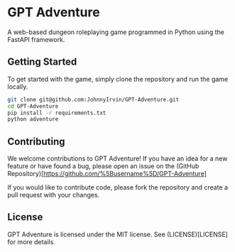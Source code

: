 # GPT Adventure

A web-based dungeon roleplaying game programmed in Python using the FastAPI framework.

## Getting Started

To get started with the game, simply clone the repository and run the game locally.

```bash
git clone git@github.com:JohnnyIrvin/GPT-Adventure.git
cd GPT-Adventure
pip install -r requirements.txt
python adventure
```

## Contributing
We welcome contributions to GPT Adventure! If you have an idea for a new feature or have found a bug, please open an issue on the (GitHub Repository)[https://github.com/%5Busername%5D/GPT-Adventure]

If you would like to contribute code, please fork the repository and create a pull request with your changes.

## License

GPT Adventure is licensed under the MIT license. See (LICENSE)[LICENSE] for more details.
